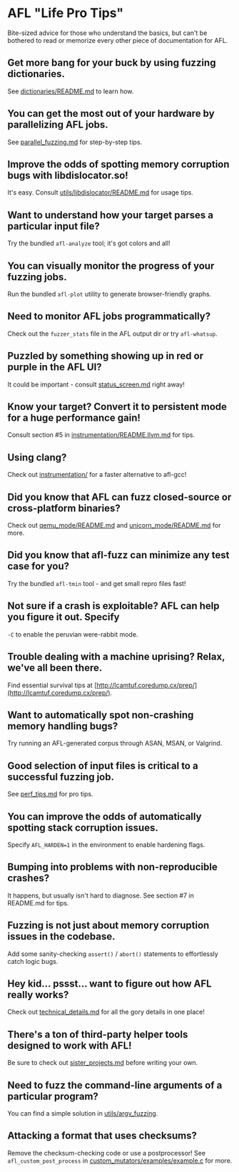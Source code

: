 # AFL "Life Pro Tips"

Bite-sized advice for those who understand the basics, but can't be bothered
to read or memorize every other piece of documentation for AFL.

## Get more bang for your buck by using fuzzing dictionaries.

See [dictionaries/README.md](../dictionaries/README.md) to learn how.

## You can get the most out of your hardware by parallelizing AFL jobs.

See [parallel_fuzzing.md](parallel_fuzzing.md) for step-by-step tips.

## Improve the odds of spotting memory corruption bugs with libdislocator.so!

It's easy. Consult [utils/libdislocator/README.md](../utils/libdislocator/README.md) for usage tips.

## Want to understand how your target parses a particular input file?

Try the bundled `afl-analyze` tool; it's got colors and all!

## You can visually monitor the progress of your fuzzing jobs.

Run the bundled `afl-plot` utility to generate browser-friendly graphs.

## Need to monitor AFL jobs programmatically? 
Check out the `fuzzer_stats` file in the AFL output dir or try `afl-whatsup`.

## Puzzled by something showing up in red or purple in the AFL UI?
It could be important - consult [status_screen.md](status_screen.md) right away!

## Know your target? Convert it to persistent mode for a huge performance gain!
Consult section #5 in [instrumentation/README.llvm.md](../instrumentation/README.llvm.md) for tips.

## Using clang? 
Check out [instrumentation/](../instrumentation/) for a faster alternative to afl-gcc!

## Did you know that AFL can fuzz closed-source or cross-platform binaries?
Check out [qemu_mode/README.md](../qemu_mode/README.md) and [unicorn_mode/README.md](../unicorn_mode/README.md) for more.

## Did you know that afl-fuzz can minimize any test case for you?
Try the bundled `afl-tmin` tool - and get small repro files fast!

## Not sure if a crash is exploitable? AFL can help you figure it out. Specify
`-C` to enable the peruvian were-rabbit mode.

## Trouble dealing with a machine uprising? Relax, we've all been there.

Find essential survival tips at [http://lcamtuf.coredump.cx/prep/](http://lcamtuf.coredump.cx/prep/).

## Want to automatically spot non-crashing memory handling bugs?

Try running an AFL-generated corpus through ASAN, MSAN, or Valgrind.

## Good selection of input files is critical to a successful fuzzing job.

See [perf_tips.md](perf_tips.md) for pro tips.

## You can improve the odds of automatically spotting stack corruption issues.

Specify `AFL_HARDEN=1` in the environment to enable hardening flags.

## Bumping into problems with non-reproducible crashes? 
It happens, but usually
isn't hard to diagnose. See section #7 in README.md for tips.

## Fuzzing is not just about memory corruption issues in the codebase. 
Add some
sanity-checking `assert()` / `abort()` statements to effortlessly catch logic bugs.

## Hey kid... pssst... want to figure out how AFL really works?

Check out [technical_details.md](technical_details.md) for all the gory details in one place!

## There's a ton of third-party helper tools designed to work with AFL!

Be sure to check out [sister_projects.md](sister_projects.md) before writing your own.

## Need to fuzz the command-line arguments of a particular program?

You can find a simple solution in [utils/argv_fuzzing](../utils/argv_fuzzing/).

## Attacking a format that uses checksums? 

Remove the checksum-checking code or use a postprocessor!
See `afl_custom_post_process` in [custom_mutators/examples/example.c](../custom_mutators/examples/example.c) for more.

